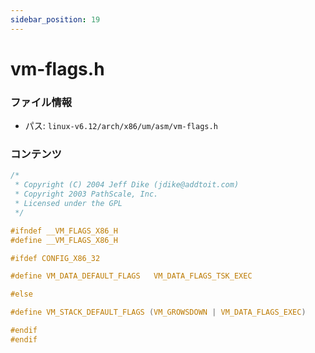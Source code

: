 ```yaml
---
sidebar_position: 19
---
```

# vm-flags.h

### ファイル情報

- パス: `linux-v6.12/arch/x86/um/asm/vm-flags.h`

### コンテンツ

```h
/*
 * Copyright (C) 2004 Jeff Dike (jdike@addtoit.com)
 * Copyright 2003 PathScale, Inc.
 * Licensed under the GPL
 */

#ifndef __VM_FLAGS_X86_H
#define __VM_FLAGS_X86_H

#ifdef CONFIG_X86_32

#define VM_DATA_DEFAULT_FLAGS	VM_DATA_FLAGS_TSK_EXEC

#else

#define VM_STACK_DEFAULT_FLAGS (VM_GROWSDOWN | VM_DATA_FLAGS_EXEC)

#endif
#endif

```
